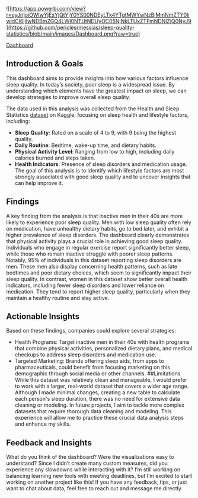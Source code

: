![https://app.powerbi.com/view?r=eyJrIjoiOWIwYjExYjQtYjY0YS00NDEyLTk4YTgtMWYwNzBjMmNmZTY0IiwidCI6IjIwNDBmZGQ4LWI0NTUtNDUyOC05NjNkLTUxZTFmNDNlZjQ0NyJ9](https://github.com/periclesrmessias/sleep-quality-statistics/blob/main/images/Dashboard.png?raw=true)

[Dashboard](https://app.powerbi.com/view?r=eyJrIjoiOWIwYjExYjQtYjY0YS00NDEyLTk4YTgtMWYwNzBjMmNmZTY0IiwidCI6IjIwNDBmZGQ4LWI0NTUtNDUyOC05NjNkLTUxZTFmNDNlZjQ0NyJ9)

## Introduction & Goals

This dashboard aims to provide insights into how various factors influence sleep quality. In today’s society, poor sleep is a widespread issue. By understanding which elements have the greatest impact on sleep, we can develop strategies to improve overall sleep quality.

The data used in this analysis was collected from the Health and Sleep Statistics [dataset](https://www.kaggle.com/datasets/hanaksoy/health-and-sleep-statistics)  on Kaggle, focusing on sleep health and lifestyle factors, including:

- **Sleep Quality**: Rated on a scale of 4 to 9, with 9 being the highest quality.
- **Daily Routine**: Bedtime, wake-up time, and dietary habits.
- **Physical Activity Level**: Ranging from low to high, including daily calories burned and steps taken.
- **Health Indicators**: Presence of sleep disorders and medication usage.
The goal of this analysis is to identify which lifestyle factors are most strongly associated with good sleep quality and to uncover insights that can help improve it.


## Findings
A key finding from the analysis is that inactive men in their 40s are more likely to
experience poor sleep quality. Men with low sleep quality often rely on medication,
have unhealthy dietary habits, go to bed later, and exhibit a higher prevalence of sleep
disorders.
The dashboard clearly demonstrates that physical activity plays a crucial role in
achieving good sleep quality. Individuals who engage in regular exercise report
significantly better sleep, while those who remain inactive struggle with poorer sleep
patterns. Notably, 95% of individuals in this dataset reporting sleep disorders are men.
These men also display concerning health patterns, such as late bedtimes and poor
dietary choices, which seem to significantly impact their sleep quality.
In contrast, women in this dataset show better overall health indicators, including
fewer sleep disorders and lower reliance on medication. They tend to report higher
sleep quality, particularly when they maintain a healthy routine and stay active.

## Actionable Insights
Based on these findings, companies could explore several strategies:
- Health Programs: Target inactive men in their 40s with health programs that
combine physical activities, personalized dietary plans, and medical checkups to
address sleep disorders and medication use.
- Targeted Marketing: Brands offering sleep aids, from apps to pharmaceuticals,
could benefit from focusing marketing on this demographic through social
media or other channels.
##Limitations
While this dataset was relatively clean and manageable, I would prefer to work with a
larger, real-world dataset that covers a wider age range. Although I made minimal
changes, creating a new table to calculate each person's sleep duration, there was no
need for extensive data cleaning or modeling.
In future projects, I aim to tackle more complex datasets that require thorough data
cleaning and modeling. This experience will allow me to practice these crucial data
analysis steps and enhance my skills.

## Feedback and Insights
What do you think of the dashboard? Were the visualizations easy to understand?
Since I didn’t create many custom measures, did you experience any slowdowns while
interacting with it?
I’m still working on balancing learning new tools with meeting deadlines, but I’m
excited to start working on another project like this! If you have any feedback, tips, or
just want to chat about data, feel free to reach out and message me
directly.
